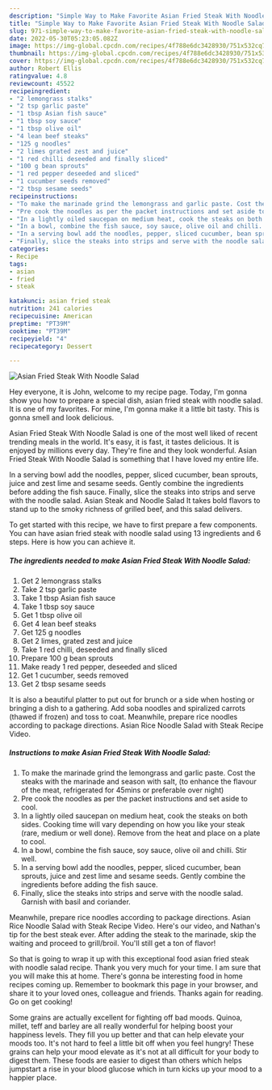 ```yaml
---
description: "Simple Way to Make Favorite Asian Fried Steak With Noodle Salad"
title: "Simple Way to Make Favorite Asian Fried Steak With Noodle Salad"
slug: 971-simple-way-to-make-favorite-asian-fried-steak-with-noodle-salad
date: 2022-05-30T05:23:05.082Z
image: https://img-global.cpcdn.com/recipes/4f788e6dc3428930/751x532cq70/asian-fried-steak-with-noodle-salad-recipe-main-photo.jpg
thumbnail: https://img-global.cpcdn.com/recipes/4f788e6dc3428930/751x532cq70/asian-fried-steak-with-noodle-salad-recipe-main-photo.jpg
cover: https://img-global.cpcdn.com/recipes/4f788e6dc3428930/751x532cq70/asian-fried-steak-with-noodle-salad-recipe-main-photo.jpg
author: Robert Ellis
ratingvalue: 4.8
reviewcount: 45522
recipeingredient:
- "2 lemongrass stalks"
- "2 tsp garlic paste"
- "1 tbsp Asian fish sauce"
- "1 tbsp soy sauce"
- "1 tbsp olive oil"
- "4 lean beef steaks"
- "125 g noodles"
- "2 limes grated zest and juice"
- "1 red chilli deseeded and finally sliced"
- "100 g bean sprouts"
- "1 red pepper deseeded and sliced"
- "1 cucumber seeds removed"
- "2 tbsp sesame seeds"
recipeinstructions:
- "To make the marinade grind the lemongrass and garlic paste. Cost the steaks with the marinade and season with salt, (to enhance the flavour of the meat, refrigerated for 45mins or preferable over night)"
- "Pre cook the noodles as per the packet instructions and set aside to cool."
- "In a lightly oiled saucepan on medium heat, cook the steaks on both sides. Cooking time will vary depending on how you like your steak (rare, medium or well done). Remove from the heat and place on a plate to cool."
- "In a bowl, combine the fish sauce, soy sauce, olive oil and chilli. Stir well."
- "In a serving bowl add the noodles, pepper, sliced cucumber, bean sprouts, juice and zest lime and sesame seeds. Gently combine the ingredients before adding the fish sauce."
- "Finally, slice the steaks into strips and serve with the noodle salad. Garnish with basil and coriander."
categories:
- Recipe
tags:
- asian
- fried
- steak

katakunci: asian fried steak 
nutrition: 241 calories
recipecuisine: American
preptime: "PT39M"
cooktime: "PT39M"
recipeyield: "4"
recipecategory: Dessert

---
```



![Asian Fried Steak With Noodle Salad](https://img-global.cpcdn.com/recipes/4f788e6dc3428930/751x532cq70/asian-fried-steak-with-noodle-salad-recipe-main-photo.jpg)

Hey everyone, it is John, welcome to my recipe page. Today, I'm gonna show you how to prepare a special dish, asian fried steak with noodle salad. It is one of my favorites. For mine, I'm gonna make it a little bit tasty. This is gonna smell and look delicious.

Asian Fried Steak With Noodle Salad is one of the most well liked of recent trending meals in the world. It's easy, it is fast, it tastes delicious. It is enjoyed by millions every day. They're fine and they look wonderful. Asian Fried Steak With Noodle Salad is something that I have loved my entire life.

In a serving bowl add the noodles, pepper, sliced cucumber, bean sprouts, juice and zest lime and sesame seeds. Gently combine the ingredients before adding the fish sauce. Finally, slice the steaks into strips and serve with the noodle salad. Asian Steak and Noodle Salad It takes bold flavors to stand up to the smoky richness of grilled beef, and this salad delivers.


To get started with this recipe, we have to first prepare a few components. You can have asian fried steak with noodle salad using 13 ingredients and 6 steps. Here is how you can achieve it.

<!--inarticleads1-->

##### The ingredients needed to make Asian Fried Steak With Noodle Salad:

1. Get 2 lemongrass stalks
1. Take 2 tsp garlic paste
1. Take 1 tbsp Asian fish sauce
1. Take 1 tbsp soy sauce
1. Get 1 tbsp olive oil
1. Get 4 lean beef steaks
1. Get 125 g noodles
1. Get 2 limes, grated zest and juice
1. Take 1 red chilli, deseeded and finally sliced
1. Prepare 100 g bean sprouts
1. Make ready 1 red pepper, deseeded and sliced
1. Get 1 cucumber, seeds removed
1. Get 2 tbsp sesame seeds


It is also a beautiful platter to put out for brunch or a side when hosting or bringing a dish to a gathering. Add soba noodles and spiralized carrots (thawed if frozen) and toss to coat. Meanwhile, prepare rice noodles according to package directions. Asian Rice Noodle Salad with Steak Recipe Video. 

<!--inarticleads2-->

##### Instructions to make Asian Fried Steak With Noodle Salad:

1. To make the marinade grind the lemongrass and garlic paste. Cost the steaks with the marinade and season with salt, (to enhance the flavour of the meat, refrigerated for 45mins or preferable over night)
1. Pre cook the noodles as per the packet instructions and set aside to cool.
1. In a lightly oiled saucepan on medium heat, cook the steaks on both sides. Cooking time will vary depending on how you like your steak (rare, medium or well done). Remove from the heat and place on a plate to cool.
1. In a bowl, combine the fish sauce, soy sauce, olive oil and chilli. Stir well.
1. In a serving bowl add the noodles, pepper, sliced cucumber, bean sprouts, juice and zest lime and sesame seeds. Gently combine the ingredients before adding the fish sauce.
1. Finally, slice the steaks into strips and serve with the noodle salad. Garnish with basil and coriander.


Meanwhile, prepare rice noodles according to package directions. Asian Rice Noodle Salad with Steak Recipe Video. Here&#39;s our video, and Nathan&#39;s tip for the best steak ever. After adding the steak to the marinade, skip the waiting and proceed to grill/broil. You&#39;ll still get a ton of flavor! 

So that is going to wrap it up with this exceptional food asian fried steak with noodle salad recipe. Thank you very much for your time. I am sure that you will make this at home. There's gonna be interesting food in home recipes coming up. Remember to bookmark this page in your browser, and share it to your loved ones, colleague and friends. Thanks again for reading. Go on get cooking!

Some grains are actually excellent for fighting off bad moods. Quinoa, millet, teff and barley are all really wonderful for helping boost your happiness levels. They fill you up better and that can help elevate your moods too. It's not hard to feel a little bit off when you feel hungry! These grains can help your mood elevate as it's not at all difficult for your body to digest them. These foods are easier to digest than others which helps jumpstart a rise in your blood glucose which in turn kicks up your mood to a happier place.
